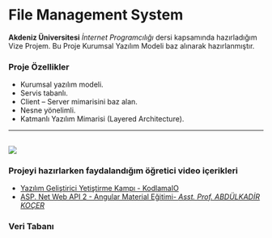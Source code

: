# File Management System

**Akdeniz Üniversitesi** _İnternet Programcılığı_ dersi kapsamında hazırladığım Vize Projem.
Bu Proje Kurumsal Yazılım Modeli baz alınarak hazırlanmıştır. 
### Proje Özellikler
- Kurumsal yazılım modeli.
- Servis tabanlı.
- Client – Server mimarisini baz alan.
- Nesne yönelimli.
- Katmanlı Yazılım Mimarisi (Layered Architecture).

---
![](https://www.arakatman.com/arakatman/medya/katmanli-yazilim-mimarisi.webp)
---
### Projeyi hazırlarken faydalandığım öğretici video içerikleri
- [Yazılım Geliştirici Yetiştirme Kampı - KodlamaIO](https://www.youtube.com/playlist?list=PLqG356ExoxZVN7rC0KmMo0lvECK97VRZg)
- [ASP. Net Web API 2 - Angular Material Eğitimi- _Asst. Prof. ABDÜLKADİR KOÇER_](https://www.youtube.com/watch?v=RbMc2nAWm_0&list=PLaiWwFV4pKpGx8kPC0bBzU_57ySe9Np86)

### Veri Tabanı 
